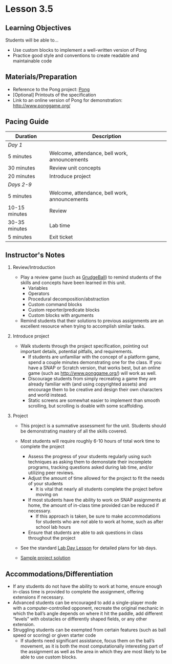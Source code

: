 <!--- REVISED -->
# Lesson 3.5

## Learning Objectives

Students will be able to...

-   Use custom blocks to implement a well-written version of Pong
-   Practice good style and conventions to create readable and maintainable code

## Materials/Preparation

-   Reference to the Pong project: [Pong](project_3.md)
-   [Optional] Printouts of the specification
-   Link to an online version of Pong for demonstration: <http://www.ponggame.org/>

## Pacing Guide

| Duration      | Description                                   |
| ------------- | --------------------------------------------- |
| _Day 1_       |                                               |
| 5 minutes     | Welcome, attendance, bell work, announcements |
| 30 minutes    | Review unit concepts                          |
| 20 minutes    | Introduce project                             |
| _Days 2-9_    |                                               |
| 5 minutes     | Welcome, attendance, bell work, announcements |
| 10-15 minutes | Review                                        |
| 30-35 minutes | Lab time                                      |
| 5 minutes     | Exit ticket                                   |

## Instructor's Notes

1.  Review/Introduction
    -   Play a review game (such as [GrudgeBall](http://toengagethemall.blogspot.com/2013/02/grudgeball-review-game-where-kids-attack.html)) to remind students of the skills and concepts have been learned in this unit.
        -   Variables
        -   Operators
        -   Procedural decomposition/abstraction
        -   Custom command blocks
        -   Custom reporter/predicate blocks
        -   Custom blocks with arguments
    -   Remind students that their solutions to previous assignments are an excellent resource when trying to accomplish similar tasks.
2.  Introduce project
    -   Walk students through the project specification, pointing out important details, potential pitfalls, and requirements.
        -   If students are unfamiliar with the concept of a platform game, spend a couple minutes demonstrating one for the class.  If you have a SNAP or Scratch version, that works best, but an online game (such as <http://www.ponggame.org/>) will work as well.
        -   Discourage students from simply recreating a game they are already familiar with (and using copyrighted assets) and encourage them to be creative and design their own characters and world instead.
        -   Static screens are somewhat easier to implement than smooth scrolling, but scrolling is doable with some scaffolding.
3.  Project

    -   This project is a summative assessment for the unit.  Students should be demonstrating mastery of all the skills covered.
    -   Most students will require roughly 6-10 hours of total work time to complete the project
        -   Assess the progress of your students regularly using such techniques as asking them to demonstate their incomplete programs, tracking questions asked during lab time, and/or utilizing peer reviews.
        -   Adjust the amount of time allowed for the project to fit the needs of your students
            -   It is vital that nearly all students complete the project before moving on
        -   If most students have the ability to work on SNAP assignments at home, the amount of in-class time provided can be reduced if necessary.
            -   If this approach is taken, be sure to make accommodations for students who are _not_ able to work at home, such as after school lab hours
        -   Ensure that students are able to ask questions in class throughout the project
    -   See the standard [Lab Day Lesson](lab_day_lesson.md) for detailed plans for lab days.

    -   [Sample project solution](http://snap.berkeley.edu/snapsource/snap.html#present:Username=brettwo&ProjectName=Pong)

## Accommodations/Differentiation

-   If any students do not have the ability to work at home, ensure enough in-class time is provided to complete the assignment, offering extensions if necessary.
-   Advanced students can be encouraged to add a single-player mode with a computer-controlled opponent, recreate the original mechanic in which the ball’s angle depends on where it hit the paddle, add different “levels” with obstacles or differently shaped fields, or any other extension.
-   Struggling students can be exempted from certain features (such as ball speed or scoring) or given starter code
    -   If students need significant assistance, focus them on the ball’s movement, as it is both the most computationally interesting part of the assignment as well as the area in which they are most likely to be able to use custom blocks.
